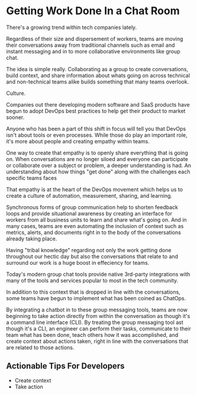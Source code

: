 # Getting Work Done In a Chat Room

There's a growing trend within tech companies lately.

Regardless of their size and dispersement of workers, teams are moving their conversations away from traditional channels such as email and instant messaging and in to more collaborative environments like group chat.

The idea is simple really. Collaborating as a group to create conversations, build context, and share information about whats going on across technical and non-technical teams alike builds something that many teams overlook. 

Culture. 

Companies out there developing modern software and SaaS products have begun to adopt DevOps best practices to help get their product to market sooner. 

Anyone who has been a part of this shift in focus will tell you that DevOps isn't about tools or even processes. While those do play an important role, it's more about people and creating empathy within teams.

One way to create that empathy is to openly share everything that is going on. When conversations are no longer siloed and everyone can participate or collaborate over a subject or problem, a deeper understanding is had. An understanding about how things "get done" along with the challenges each specific teams faces

That empathy is at the heart of the DevOps movement which helps us to create a culture of automation, measurement, sharing, and learning.

Synchronous forms of group communication help to shorten feedback loops and provide situational awareness by creating an interface for workers from all business units to learn and share what's going on. And in many cases, teams are even automating the inclusion of context such as metrics, alerts, and documents right in to the body of the conversations already taking place.

Having "tribal knowledge" regarding not only the work getting done throughout our hectic day but also the conversations that relate to and surround our work is a huge boost in effeciency for teams. 

Today's modern group chat tools provide native 3rd-party integrations with many of the tools and services popular to most in the tech community.

In addition to this context that is dropped in line with the conversations, some teams have begun to implement what has been coined as ChatOps.

By integrating a chatbot in to these group messaging tools, teams are now beginning to take action directly from within the conversation as though it's a command line interface (CLI). By treating the group messaging tool ast though it's a CLI, an engineer can perform their tasks, communicate to their team what has been done, teach others how it was accomplished, and create context about actions taken, right in line with the conversations that are related to those actions.

## Actionable Tips For Developers


- Create context
- Take action
 
